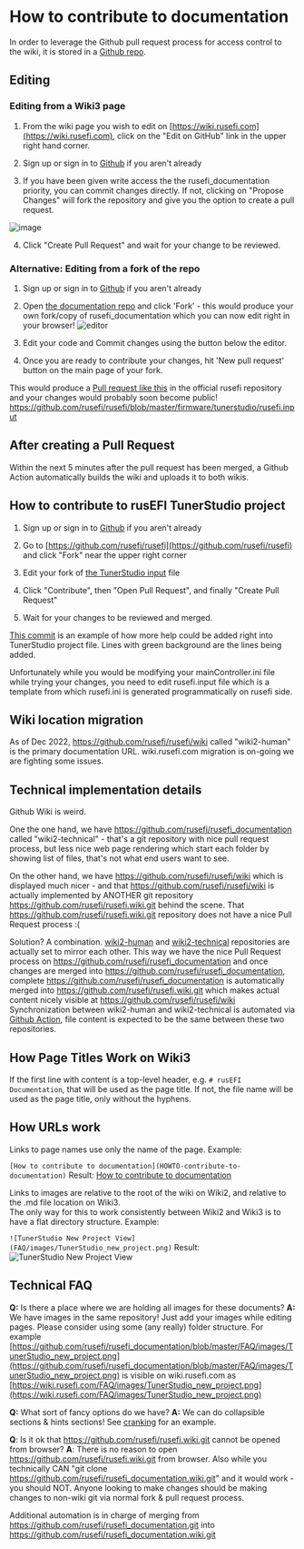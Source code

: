 
# How to contribute to documentation

In order to leverage the Github pull request process for access control to the wiki, it is stored in a [Github repo](https://github.com/rusefi/rusefi_documentation).

## Editing

### Editing from a Wiki3 page

1. From the wiki page you wish to edit on [https://wiki.rusefi.com](https://wiki.rusefi.com), click on the "Edit on GitHub" link in the upper right hand corner.

2. Sign up or sign in to [Github](https://github.com) if you aren't already

3. If you have been given write access the the rusefi_documentation priority, you can commit changes directly. If not, clicking on "Propose Changes" will fork the repository and give you the option to create a pull request.

![image](https://user-images.githubusercontent.com/22799428/200407238-74b1fd66-e6b1-46cc-a7b8-398f5c5b41f6.png)

4. Click "Create Pull Request" and wait for your change to be reviewed.

### Alternative: Editing from a fork of the repo

1. Sign up or sign in to [Github](https://github.com) if you aren't already

2. Open [the documentation repo](https://github.com/rusefi/rusefi_documentation) and click 'Fork' - this would produce your own fork/copy of rusefi_documentation which you can now edit right in your browser!
![editor](FAQ/github_online_editor.png)

3. Edit your code and Commit changes using the button below the editor.

4. Once you are ready to contribute your changes, hit 'New pull request' button on the main page of your fork.

This would produce a [Pull request like this](https://github.com/rusefi/rusefi_documentation/pull/3) in the official rusefi repository and your changes would probably soon become public!   
https://github.com/rusefi/rusefi/blob/master/firmware/tunerstudio/rusefi.input

## After creating a Pull Request

Within the next 5 minutes after the pull request has been merged, a Github Action automatically builds the wiki and uploads it to both wikis.


## How to contribute to rusEFI TunerStudio project


1. Sign up or sign in to [Github](https://github.com) if you aren't already

2. Go to  [https://github.com/rusefi/rusefi](https://github.com/rusefi/rusefi) and click "Fork" near the upper right corner

3. Edit your fork of [the TunerStudio input](https://github.com/rusefi/rusefi/blob/master/firmware/tunerstudio/rusefi.input) file

4. Click "Contribute", then "Open Pull Request", and finally "Create Pull Request"

5. Wait for your changes to be reviewed and merged.

[This commit](https://github.com/rusefi/rusefi/commit/9d9ae5a05499027b32ed76df3e7ee2e2e8240c31) is an example of how more help could be added
right into TunerStudio project file. Lines with green background are the lines being added.

Unfortunately while you would be modifying your mainController.ini file while trying your changes, you need to edit rusefi.input file which
is a template from which rusefi.ini is generated programmatically on rusefi side.

## Wiki location migration

As of Dec 2022, https://github.com/rusefi/rusefi/wiki called "wiki2-human" is the primary documentation URL. wiki.rusefi.com migration is on-going we are fighting some issues. 


## Technical implementation details

Github Wiki is weird.

One the one hand, we have https://github.com/rusefi/rusefi_documentation called "wiki2-technical" - that's a git repository with nice pull
request process, but less nice web page rendering which start each folder by showing list of files, that's not what end users want to see. 


On the other hand, we have https://github.com/rusefi/rusefi/wiki which is displayed much nicer - and 
that https://github.com/rusefi/rusefi/wiki is actually implemented by ANOTHER git repository 
https://github.com/rusefi/rusefi.wiki.git behind the scene. That https://github.com/rusefi/rusefi.wiki.git repository does not have a nice Pull Request process :(

Solution? A combination. [wiki2-human](https://github.com/rusefi/rusefi/wiki) and [wiki2-technical](https://github.com/rusefi/rusefi_documentation) repositories are actually set to mirror each other.
This way we have the nice Pull Request process on https://github.com/rusefi/rusefi_documentation and once changes are
merged into https://github.com/rusefi/rusefi_documentation, complete https://github.com/rusefi/rusefi_documentation is automatically merged
into https://github.com/rusefi/rusefi.wiki.git which makes actual content nicely visible at https://github.com/rusefi/rusefi/wiki 
Synchronization between wiki2-human and wiki2-technical is automated via [Github Action](https://github.com/rusefi/rusefi/blob/master/.github/workflows/sync-wiki.yaml), file content is expected to be the same between these two repositories.

## How Page Titles Work on Wiki3

If the first line with content is a top-level header, e.g. `# rusEFI Documentation`, that will be used as the page title.
If not, the file name will be used as the page title, only without the hyphens.

## How URLs work

Links to page names use only the name of the page.
Example:

`[How to contribute to documentation](HOWTO-contribute-to-documentation)`
Result:
[How to contribute to documentation](HOWTO-contribute-to-documentation)

Links to images are relative to the root of the wiki on Wiki2, and relative to the .md file location on Wiki3.  
The only way for this to work consistently between Wiki2 and Wiki3 is to have a flat directory structure.
Example:

`![TunerStudio New Project View](FAQ/images/TunerStudio_new_project.png)`
Result:
![TunerStudio New Project View](FAQ/images/TunerStudio_new_project.png)

## Technical FAQ

**Q:** Is there a place where we are holding all images for these documents?
**A:** We have images in the same repository! Just add your images while editing pages. Please consider using some (any really) folder structure.
For example [https://github.com/rusefi/rusefi_documentation/blob/master/FAQ/images/TunerStudio_new_project.png](https://github.com/rusefi/rusefi_documentation/blob/master/FAQ/images/TunerStudio_new_project.png) is visible on wiki.rusefi.com as [https://wiki.rusefi.com/FAQ/images/TunerStudio_new_project.png](https://wiki.rusefi.com/FAQ/images/TunerStudio_new_project.png)

**Q:** What sort of fancy options do we have?
**A:** We can do collapsible sections & hints sections! See [cranking](Cranking) for an example.

**Q**: Is it ok that https://github.com/rusefi/rusefi.wiki.git cannot be opened from browser?
**A**: There is no reason to open https://github.com/rusefi/rusefi.wiki.git from browser. Also while you technically
CAN "git clone https://github.com/rusefi/rusefi_documentation.wiki.git" and it would work -
 you should NOT. Anyone looking to make changes should be making changes to non-wiki git via normal fork & pull request process.
 
Additional automation is in charge of merging from https://github.com/rusefi/rusefi_documentation.git into https://github.com/rusefi/rusefi_documentation.wiki.git 
